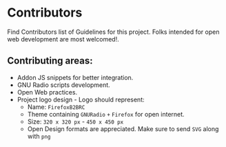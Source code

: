 # Contributors

Find Contributors list of Guidelines for this project. Folks intended for open web development are most welcomed!. 

## Contributing areas:
  * Addon JS snippets for better integration.
  * GNU Radio scripts development.
  * Open Web practices.
  * Project logo design - Logo should represent:
    - Name: `FirefoxB2BRC`
    - Theme containing `GNURadio` `+` `Firefox` for open internet.
    - Size: `320 x 320 px` - `450 x 450 px`
    - Open Design formats are appreciated. Make sure to send `SVG` along with `png` 
    
